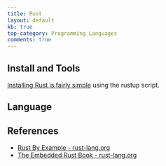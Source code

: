 ```yaml
---
title: Rust
layout: default
kb: true
top-category: Programming Languages
comments: true
---
```


## Install and Tools

[Installing Rust is fairly simple](https://www.rust-lang.org/tools/install) using the rustup script.

## Language

## References

* [Rust By Example - rust-lang.org](https://doc.rust-lang.org/stable/rust-by-example/)
* [The Embedded Rust Book - rust-lang.org](https://doc.rust-lang.org/stable/embedded-book/)

